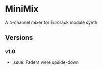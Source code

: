 # MiniMix
A 4-channel mixer for Eurorack module synth.

## Versions

### v1.0
- Issue: Faders were upside-down
